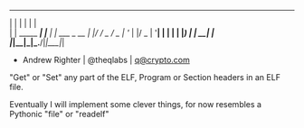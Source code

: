  _             _     _           
 | |           | |   | |          
 | | _____  ___| |__ | | ___ _ __ 
 | |/ / _ \/ _ | '_ \| |/ _ | '__|
 |   |  __|  __| |_) | |  __| |   
 |_|\_\___|\___|_.__/|_|\___|_|   
                                  
                                  
- Andrew Righter | @theqlabs | q@crypto.com

"Get" or "Set" any part of the ELF, Program or Section headers in an ELF file.

Eventually I will implement some clever things, for now resembles a Pythonic "file" or "readelf"
